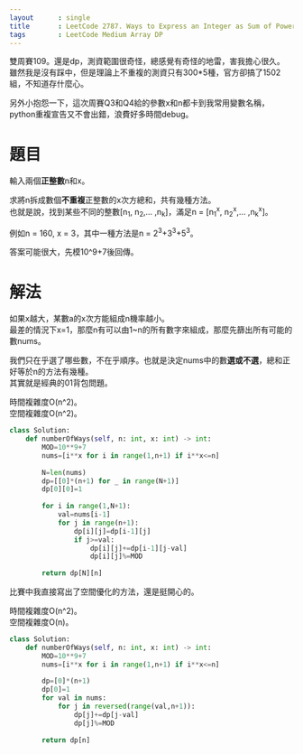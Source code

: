 ```yaml
--- 
layout      : single
title       : LeetCode 2787. Ways to Express an Integer as Sum of Powers
tags        : LeetCode Medium Array DP
---
```

雙周賽109。還是dp，測資範圍很奇怪，總感覺有奇怪的地雷，害我擔心很久。  
雖然我是沒有踩中，但是理論上不重複的測資只有300\*5種，官方卻搞了1502組，不知道存什麼心。  

另外小抱怨一下，這次周賽Q3和Q4給的參數x和n都卡到我常用變數名稱，python重複宣告又不會出錯，浪費好多時間debug。  

# 題目
輸入兩個**正整數**n和x。  

求將n拆成數個**不重複**正整數的x次方總和，共有幾種方法。  
也就是說，找到某些不同的整數[n<sub>1</sub>, n<sub>2</sub>,... ,n<sub>k</sub>]，滿足n = [n<sub>1</sub><sup>x</sup>, n<sub>2</sub><sup>x</sup>,... ,n<sub>k</sub><sup>x</sup>]。  

例如n = 160, x = 3，其中一種方法是n = 2<sup>3</sup>+3<sup>3</sup>+5<sup>3</sup>。  

答案可能很大，先模10^9+7後回傳。  

# 解法
如果x越大，某數a的x次方能組成n機率越小。  
最差的情況下x=1，那麼n有可以由1\~n的所有數字來組成，那麼先篩出所有可能的數nums。  

我們只在乎選了哪些數，不在乎順序。也就是決定nums中的數**選或不選**，總和正好等於n的方法有幾種。  
其實就是經典的01背包問題。  

時間複雜度O(n^2)。  
空間複雜度O(n^2)。  

```python
class Solution:
    def numberOfWays(self, n: int, x: int) -> int:
        MOD=10**9+7
        nums=[i**x for i in range(1,n+1) if i**x<=n]
        
        N=len(nums)
        dp=[[0]*(n+1) for _ in range(N+1)]
        dp[0][0]=1
        
        for i in range(1,N+1):
            val=nums[i-1]
            for j in range(n+1):
                dp[i][j]=dp[i-1][j]
                if j>=val:
                    dp[i][j]+=dp[i-1][j-val]
                    dp[i][j]%=MOD
                    
        return dp[N][n]
```

比賽中我直接寫出了空間優化的方法，還是挺開心的。  

時間複雜度O(n^2)。  
空間複雜度O(n)。  

```python
class Solution:
    def numberOfWays(self, n: int, x: int) -> int:
        MOD=10**9+7
        nums=[i**x for i in range(1,n+1) if i**x<=n]
        
        dp=[0]*(n+1)
        dp[0]=1
        for val in nums:
            for j in reversed(range(val,n+1)):
                dp[j]+=dp[j-val]
                dp[j]%=MOD
                
        return dp[n]
```